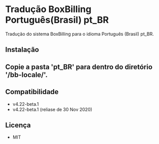 # Tradução BoxBilling Português(Brasil) pt_BR
Tradução do sistema BoxBilling para o idioma Português (Brasil) pt_BR.

<h2>Instalação<h2>
<p>Copie a pasta <b>'pt_BR'</b> para dentro do diretório <b>'/bb-locale/'</b>.</p>

<h2>Compatibilidade</h2>
<ul>
    <li>v4.22-beta.1</li>
    <li>v4.22-beta.1 (reliase de 30 Nov 2020)</li>
</ul>

<h2>Licença</h2>
<ul>
    <li>MIT</li>
</ul>